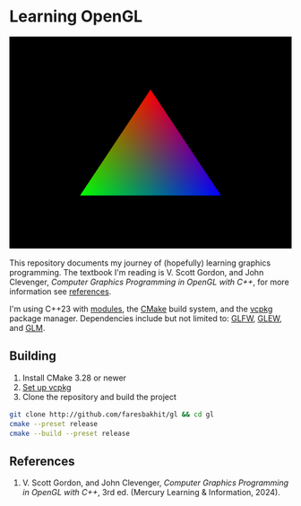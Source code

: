 # Learning OpenGL

![Triangle](./meta/triangle.png)

This repository documents my journey of (hopefully) learning graphics programming. The textbook I'm reading is V. Scott Gordon, and John Clevenger, _Computer Graphics Programming in OpenGL with C++_, for more information see [references](#references).

I'm using C++23 with [modules](https://en.cppreference.com/w/cpp/language/modules.html), the [CMake](https://cmake.org) build system, and the [vcpkg](https://github.com/microsoft/vcpkg) package manager. Dependencies include but not limited to: [GLFW](https://www.glfw.org/), [GLEW](https://glew.sourceforge.net/), and [GLM](https://github.com/g-truc/glm).

## Building

1. Install CMake 3.28 or newer
2. [Set up vcpkg](https://learn.microsoft.com/en-us/vcpkg/)
3. Clone the repository and build the project

```sh
git clone http://github.com/faresbakhit/gl && cd gl
cmake --preset release
cmake --build --preset release
```

## References

1. V. Scott Gordon, and John Clevenger, _Computer Graphics Programming in OpenGL with C++_, 3rd ed. (Mercury Learning & Information, 2024).
